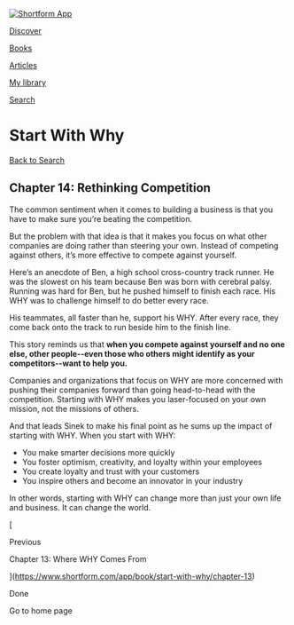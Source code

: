 [![Shortform App](https://www.shortform.com/img/logo-dark.70c1b072.svg)](https://www.shortform.com/app)

[Discover](https://www.shortform.com/app)

[Books](https://www.shortform.com/app/books)

[Articles](https://www.shortform.com/app/articles)

[My library](https://www.shortform.com/app/library)

[Search](https://www.shortform.com/app/search)

# Start With Why

[Back to Search](https://www.shortform.com/app/search)

## Chapter 14: Rethinking Competition

The common sentiment when it comes to building a business is that you have to make sure you’re beating the competition.

But the problem with that idea is that it makes you focus on what other companies are doing rather than steering your own. Instead of competing against others, it’s more effective to compete against yourself.

Here’s an anecdote of Ben, a high school cross-country track runner. He was the slowest on his team because Ben was born with cerebral palsy. Running was hard for Ben, but he pushed himself to finish each race. His WHY was to challenge himself to do better every race.

His teammates, all faster than he, support his WHY. After every race, they come back onto the track to run beside him to the finish line.

This story reminds us that **when you compete against yourself and no one else, other people--even those who others might identify as your competitors--want to help you.**

Companies and organizations that focus on WHY are more concerned with pushing their companies forward than going head-to-head with the competition. Starting with WHY makes you laser-focused on your own mission, not the missions of others.

And that leads Sinek to make his final point as he sums up the impact of starting with WHY. When you start with WHY:

- You make smarter decisions more quickly
- You foster optimism, creativity, and loyalty within your employees
- You create loyalty and trust with your customers
- You inspire others and become an innovator in your industry

In other words, starting with WHY can change more than just your own life and business. It can change the world.

[

Previous

Chapter 13: Where WHY Comes From

](https://www.shortform.com/app/book/start-with-why/chapter-13)

Done

Go to home page